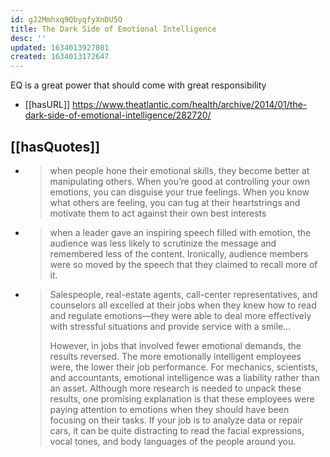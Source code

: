 ```yaml
---
id: gJ2Mmhxq9QbyqfyXnDU5O
title: The Dark Side of Emotional Intelligence
desc: ''
updated: 1634013927081
created: 1634013172647
---
```


EQ is a great power that should come with great responsibility


- [[hasURL]] https://www.theatlantic.com/health/archive/2014/01/the-dark-side-of-emotional-intelligence/282720/

## [[hasQuotes]]

- > when people hone their emotional skills, they become better at manipulating others. When you’re good at controlling your own emotions, you can disguise your true feelings. When you know what others are feeling, you can tug at their heartstrings and motivate them to act against their own best interests 
- > when a leader gave an inspiring speech filled with emotion, the audience was less likely to scrutinize the message and remembered less of the content. Ironically, audience members were so moved by the speech that they claimed to recall more of it.
- > Salespeople, real-estate agents, call-center representatives, and counselors all excelled at their jobs when they knew how to read and regulate emotions—they were able to deal more effectively with stressful situations and provide service with a smile...
  > 
  > However, in jobs that involved fewer emotional demands, the results reversed. The more emotionally intelligent employees were, the lower their job performance. For mechanics, scientists, and accountants, emotional intelligence was a liability rather than an asset. Although more research is needed to unpack these results, one promising explanation is that these employees were paying attention to emotions when they should have been focusing on their tasks. If your job is to analyze data or repair cars, it can be quite distracting to read the facial expressions, vocal tones, and body languages of the people around you.


